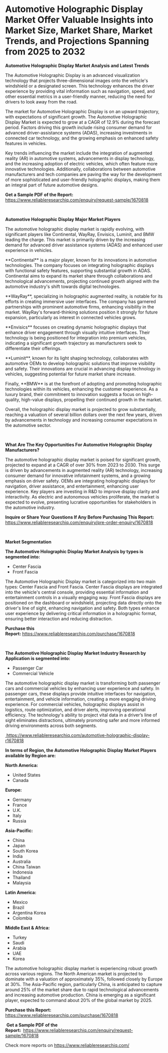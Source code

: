 <p><h1>Automotive Holographic Display Market Offer Valuable Insights into Market Size, Market Share, Market Trends, and Projections Spanning from 2025 to 2032</h1></p><p><strong>Automotive Holographic Display Market Analysis and Latest Trends</strong></p>
<p><p>The Automotive Holographic Display is an advanced visualization technology that projects three-dimensional images onto the vehicle's windshield or a designated screen. This technology enhances the driver experience by providing vital information such as navigation, speed, and other essential metrics in a user-friendly manner, reducing the need for drivers to look away from the road. </p><p>The market for Automotive Holographic Display is on an upward trajectory, with expectations of significant growth. The Automotive Holographic Display Market is expected to grow at a CAGR of 12.9% during the forecast period. Factors driving this growth include rising consumer demand for advanced driver-assistance systems (ADAS), increasing investments in connected car technology, and the growing emphasis on enhanced safety features in vehicles.</p><p>Key trends influencing the market include the integration of augmented reality (AR) in automotive systems, advancements in display technology, and the increasing adoption of electric vehicles, which often feature more innovative technologies. Additionally, collaborations between automotive manufacturers and tech companies are paving the way for the development of more sophisticated and user-friendly holographic displays, making them an integral part of future automotive designs.</p></p>
<p><strong>Get a Sample PDF of the Report:&nbsp;</strong> <a href="https://www.reliableresearchiq.com/enquiry/request-sample/1670818?utm_campaign=3026&utm_medium=2&utm_source=Github&utm_content=ia&utm_term=30032025&utm_id=automotive-holographic-display">https://www.reliableresearchiq.com/enquiry/request-sample/1670818</a></p>
<p>&nbsp;</p>
<p><strong>Automotive Holographic Display Major Market Players</strong></p>
<p><p>The automotive holographic display market is rapidly evolving, with significant players like Continental, WayRay, Envisics, Luminit, and BMW leading the charge. This market is primarily driven by the increasing demand for advanced driver assistance systems (ADAS) and enhanced user experience in vehicles.</p><p>**Continental** is a major player, known for its innovations in automotive technologies. The company focuses on integrating holographic displays with functional safety features, supporting substantial growth in ADAS. Continental aims to expand its market share through collaborations and technological advancements, projecting continued growth aligned with the automotive industry's shift towards digital technologies.</p><p>**WayRay**, specializing in holographic augmented reality, is notable for its efforts in creating immersive user interfaces. The company has garnered partnerships with prominent automotive firms, enhancing visibility in the market. WayRay's forward-thinking solutions position it strongly for future expansion, particularly as interest in connected vehicles grows.</p><p>**Envisics** focuses on creating dynamic holographic displays that enhance driver engagement through visually intuitive interfaces. Their technology is being positioned for integration into premium vehicles, indicating a significant growth trajectory as manufacturers seek to differentiate their offerings.</p><p>**Luminit**, known for its light shaping technology, collaborates with automotive OEMs to develop holographic solutions that improve visibility and safety. Their innovations are crucial in advancing display technology in vehicles, suggesting potential for future market share increase.</p><p>Finally, **BMW** is at the forefront of adopting and promoting holographic technologies within its vehicles, enhancing the customer experience. As a luxury brand, their commitment to innovation suggests a focus on high-quality, high-value displays, propelling their continued growth in the market.</p><p>Overall, the holographic display market is projected to grow substantially, reaching a valuation of several billion dollars over the next few years, driven by advancements in technology and increasing consumer expectations in the automotive sector.</p></p>
<p>&nbsp;</p>
<p><strong>What Are The Key Opportunities For Automotive Holographic Display Manufacturers?</strong></p>
<p><p>The automotive holographic display market is poised for significant growth, projected to expand at a CAGR of over 30% from 2023 to 2030. This surge is driven by advancements in augmented reality (AR) technology, increasing consumer demand for innovative infotainment systems, and a growing emphasis on driver safety. OEMs are integrating holographic displays for navigation, driver assistance, and entertainment, enhancing user experience. Key players are investing in R&D to improve display clarity and interactivity. As electric and autonomous vehicles proliferate, the market is expected to evolve, presenting lucrative opportunities for stakeholders in the automotive industry.</p></p>
<p><strong>Inquire or Share Your Questions If Any Before Purchasing This Report:</strong> <a href="https://www.reliableresearchiq.com/enquiry/pre-order-enquiry/1670818?utm_campaign=3026&utm_medium=2&utm_source=Github&utm_content=ia&utm_term=30032025&utm_id=automotive-holographic-display">https://www.reliableresearchiq.com/enquiry/pre-order-enquiry/1670818</a></p>
<p>&nbsp;</p>
<p><strong>Market Segmentation</strong></p>
<p><strong>The Automotive Holographic Display Market Analysis by types is segmented into:</strong></p>
<p><ul><li>Center Fascia</li><li>Front Fascia</li></ul></p>
<p><p>The Automotive Holographic Display market is categorized into two main types: Center Fascia and Front Fascia. Center Fascia displays are integrated into the vehicle's central console, providing essential information and entertainment controls in a visually engaging way. Front Fascia displays are positioned on the dashboard or windshield, projecting data directly onto the driver's line of sight, enhancing navigation and safety. Both types enhance user experience by delivering critical information in a holographic format, ensuring better interaction and reducing distraction.</p></p>
<p><strong>Purchase this Report:&nbsp;</strong><a href="https://www.reliableresearchiq.com/purchase/1670818?utm_campaign=3026&utm_medium=2&utm_source=Github&utm_content=ia&utm_term=30032025&utm_id=automotive-holographic-display">https://www.reliableresearchiq.com/purchase/1670818</a></p>
<p>&nbsp;</p>
<p><strong>The Automotive Holographic Display Market Industry Research by Application is segmented into:</strong></p>
<p><ul><li>Passenger Car</li><li>Commercial Vehicle</li></ul></p>
<p><p>The automotive holographic display market is transforming both passenger cars and commercial vehicles by enhancing user experience and safety. In passenger cars, these displays provide intuitive interfaces for navigation, entertainment, and vehicle information, creating a more engaging driving experience. For commercial vehicles, holographic displays assist in logistics, route optimization, and driver alerts, improving operational efficiency. The technology's ability to project vital data in a driver’s line of sight eliminates distractions, ultimately promoting safer and more informed driving environments across both segments.</p></p>
<p><a href="https://www.reliableresearchiq.com/automotive-holographic-display-r1670818?utm_campaign=3026&utm_medium=2&utm_source=Github&utm_content=ia&utm_term=30032025&utm_id=automotive-holographic-display">&nbsp;https://www.reliableresearchiq.com/automotive-holographic-display-r1670818</a></p>
<p><strong>In terms of Region, the Automotive Holographic Display Market Players available by Region are:</strong></p>
<p>
    <p> <strong> North America: </strong>
        <ul>
            <li>United States</li>
            <li>Canada</li>
        </ul>
        </p> 
    <p> <strong> Europe: </strong>
        <ul>
            <li>Germany</li>
            <li>France</li>
            <li>U.K.</li>
            <li>Italy</li>
            <li>Russia</li>
        </ul>
        </p> 
    <p> <strong> Asia-Pacific: </strong>
        <ul>
            <li>China</li>
            <li>Japan</li>
            <li>South Korea</li>
            <li>India</li>
            <li>Australia</li>
            <li>China Taiwan</li>
            <li>Indonesia</li>
            <li>Thailand</li>
            <li>Malaysia</li>
        </ul>
        </p> 
    <p> <strong> Latin America: </strong>
        <ul>
            <li>Mexico</li>
            <li>Brazil</li>
            <li>Argentina Korea</li>
            <li>Colombia</li>
        </ul>
        </p> 
    <p> <strong> Middle East & Africa: </strong>
        <ul>
            <li>Turkey</li>
            <li>Saudi</li>
            <li>Arabia</li>
            <li>UAE</li>
            <li>Korea</li>
        </ul>
    </p>
    </p>
<p><p>The automotive holographic display market is experiencing robust growth across various regions. The North American market is projected to dominate with a valuation of approximately 35%, followed closely by Europe at 30%. The Asia-Pacific region, particularly China, is anticipated to capture around 25% of the market share due to rapid technological advancements and increasing automotive production. China is emerging as a significant player, expected to command about 20% of the global market by 2025.</p></p>
<p><strong>Purchase this Report: </strong><a href="https://www.reliableresearchiq.com/purchase/1670818?utm_campaign=3026&utm_medium=2&utm_source=Github&utm_content=ia&utm_term=30032025&utm_id=automotive-holographic-display">https://www.reliableresearchiq.com/purchase/1670818</a></p>
<p>&nbsp;<strong>Get a Sample PDF of the Report:&nbsp;&nbsp;</strong><a href="https://www.reliableresearchiq.com/enquiry/request-sample/1670818?utm_campaign=3026&utm_medium=2&utm_source=Github&utm_content=ia&utm_term=30032025&utm_id=automotive-holographic-display">https://www.reliableresearchiq.com/enquiry/request-sample/1670818</a></p>
<p><strong></strong></p>
<p>Check more reports on <a href="https://www.reliableresearchiq.com/?utm_campaign=3026&utm_medium=2&utm_source=Github&utm_content=ia&utm_term=30032025&utm_id=automotive-holographic-display">https://www.reliableresearchiq.com/</a></p>
